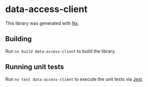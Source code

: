 # data-access-client

This library was generated with [Nx](https://nx.dev).

## Building

Run `nx build data-access-client` to build the library.

## Running unit tests

Run `nx test data-access-client` to execute the unit tests via [Jest](https://jestjs.io).
